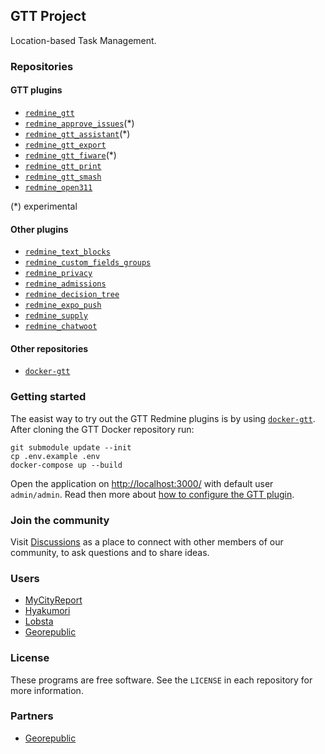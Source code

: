 ## GTT Project

Location-based Task Management.

### Repositories

#### GTT plugins

- [`redmine_gtt`](https://github.com/gtt-project/redmine_gtt)
- [`redmine_approve_issues`](https://github.com/gtt-project/redmine_approve_issues)(*)
- [`redmine_gtt_assistant`](https://github.com/gtt-project/redmine_gtt_assistant)(*)
- [`redmine_gtt_export`](https://github.com/gtt-project/redmine_gtt_export)
- [`redmine_gtt_fiware`](https://github.com/gtt-project/redmine_gtt_fiware)(*)
- [`redmine_gtt_print`](https://github.com/gtt-project/redmine_gtt_print)
- [`redmine_gtt_smash`](https://github.com/gtt-project/redmine_gtt_smash)
- [`redmine_open311`](https://github.com/gtt-project/redmine_open311)

(*) experimental

#### Other plugins

- [`redmine_text_blocks`](https://github.com/gtt-project/redmine_text_blocks)
- [`redmine_custom_fields_groups`](https://github.com/gtt-project/redmine_custom_fields_groups)
- [`redmine_privacy`](https://github.com/gtt-project/redmine_privacy)
- [`redmine_admissions`](https://github.com/gtt-project/redmine_admissions)
- [`redmine_decision_tree`](https://github.com/gtt-project/redmine_decision_tree)
- [`redmine_expo_push`](https://github.com/gtt-project/redmine_expo_push)
- [`redmine_supply`](https://github.com/gtt-project/redmine_supply)
- [`redmine_chatwoot`](https://github.com/gtt-project/redmine_chatwoot)

#### Other repositories

- [`docker-gtt`](https://github.com/gtt-project/docker-gtt)

### Getting started

The easist way to try out the GTT Redmine plugins is by using [`docker-gtt`](https://github.com/gtt-project/docker-gtt).
After cloning the GTT Docker repository run:

```
git submodule update --init
cp .env.example .env
docker-compose up --build
```

Open the application on [http://localhost:3000/](http://localhost:3000/) with default user `admin/admin`.
Read then more about [how to configure the GTT plugin](https://github.com/gtt-project/redmine_gtt#how-to-use).

### Join the community

Visit [Discussions](https://github.com/orgs/gtt-project/discussions) as a place to connect with other members of our community, to ask questions and to share ideas.

### Users

- [MyCityReport](https://www.mycityreport.jp/)
- [Hyakumori](https://www.hyakumori.com/)
- [Lobsta](https://www.lobsta.org/)
- [Georepublic](https://georepublc.info)

### License

These programs are free software. See the `LICENSE` in each repository for more information.

### Partners

- [Georepublic](https://georepublc.info)
